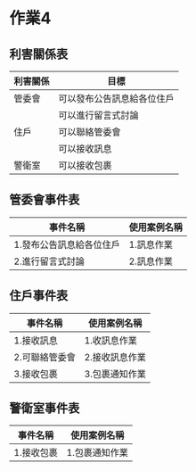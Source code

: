 # 作業4
## 利害關係表

|利害關係|目標|
|---|---|
|管委會|可以發布公告訊息給各位住戶|
||可以進行留言式討論|
|住戶|可以聯絡管委會|
||可以接收訊息|
|警衛室|可以接收包裹|

## 管委會事件表
|事件名稱|使用案例名稱|
|---|---|
|1.發布公告訊息給各位住戶|1.訊息作業|
|2.進行留言式討論|2.訊息作業|

## 住戶事件表
|事件名稱|使用案例名稱|
|---|---|
|1.接收訊息|1.收訊息作業||
|2.可聯絡管委會|2.接收訊息作業|
|3.接收包裹|3.包裹通知作業|

## 警衛室事件表
|事件名稱|使用案例名稱|
|---|---|
|1.接收包裹|1.包裹通知作業|
